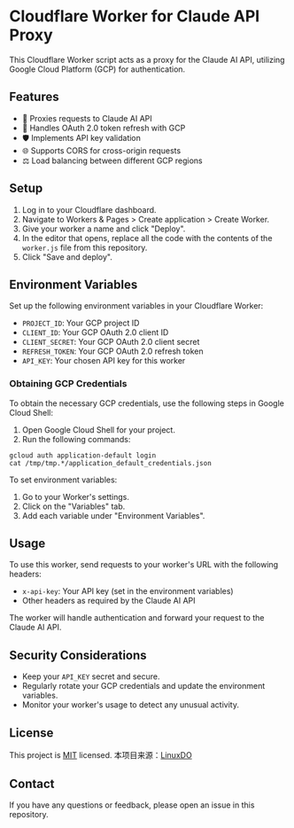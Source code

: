 # Cloudflare Worker for Claude API Proxy

This Cloudflare Worker script acts as a proxy for the Claude AI API, utilizing Google Cloud Platform (GCP) for authentication.

## Features

- 🔄 Proxies requests to Claude AI API
- 🔑 Handles OAuth 2.0 token refresh with GCP
- 🛡️ Implements API key validation
- 🌐 Supports CORS for cross-origin requests
- ⚖️ Load balancing between different GCP regions

## Setup

1. Log in to your Cloudflare dashboard.
2. Navigate to Workers & Pages > Create application > Create Worker.
3. Give your worker a name and click "Deploy".
4. In the editor that opens, replace all the code with the contents of the `worker.js` file from this repository.
5. Click "Save and deploy".

## Environment Variables

Set up the following environment variables in your Cloudflare Worker:

- `PROJECT_ID`: Your GCP project ID
- `CLIENT_ID`: Your GCP OAuth 2.0 client ID
- `CLIENT_SECRET`: Your GCP OAuth 2.0 client secret
- `REFRESH_TOKEN`: Your GCP OAuth 2.0 refresh token
- `API_KEY`: Your chosen API key for this worker

### Obtaining GCP Credentials

To obtain the necessary GCP credentials, use the following steps in Google Cloud Shell:

1. Open Google Cloud Shell for your project.
2. Run the following commands:
```
gcloud auth application-default login
cat /tmp/tmp.*/application_default_credentials.json
```

To set environment variables:

1. Go to your Worker's settings.
2. Click on the "Variables" tab.
3. Add each variable under "Environment Variables".

## Usage

To use this worker, send requests to your worker's URL with the following headers:

- `x-api-key`: Your API key (set in the environment variables)
- Other headers as required by the Claude AI API

The worker will handle authentication and forward your request to the Claude AI API.

## Security Considerations

- Keep your `API_KEY` secret and secure.
- Regularly rotate your GCP credentials and update the environment variables.
- Monitor your worker's usage to detect any unusual activity.

## License

This project is [MIT](https://choosealicense.com/licenses/mit/) licensed.
本项目来源：[LinuxDO](https://linux.do/t/topic/118702)

## Contact

If you have any questions or feedback, please open an issue in this repository.
